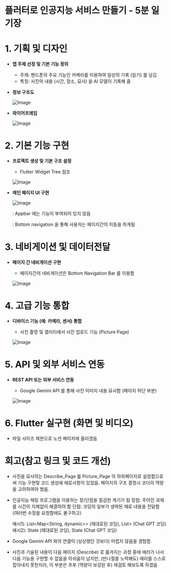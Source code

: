 # 플러터로 인공지능 서비스 만들기  - 5분 일기장

# 1. 기획 및 디자인
- **앱 주제 선정 및 기본 기능 정의**
    - 주제: 핸드폰의 주요 기능인 카메라를 이용하여 일상의 기록 (일기) 를 남김
    - 특징: 사진의 내용 (시간, 장소, 묘사) 을 AI 모델이 기록해 줌
      
- **정보 구조도**

    ![Image](https://github.com/user-attachments/assets/517bce9e-1b55-47c7-a1b6-3406dcf1500e)

- **와이어프레임**

    ![Image](https://github.com/user-attachments/assets/8f7cd94b-fb7a-475b-b92a-18fe5c09a224)


# 2. 기본 기능 구현
- **프로젝트 생성 및 기본 구조 설정**
    - Flutter Widget Tree 참조

     ![Image](https://github.com/user-attachments/assets/5618a189-0c2e-404f-bfd0-f855c4eca5f6)
      
- **메인 페이지 UI 구현**
   
    ![Image](https://github.com/user-attachments/assets/b0562c4f-e652-4a2d-8505-2fb09731cd9d)
  
     : Appbar 에는 기능이 부여되어 있지 않음
  
     : Bottom navigation 을 통해 사용자는 페이지간의 이동을 하게됨
  
    
# 3. 네비게이션 및 데이터전달
- **페이지 간 네비게이션 구현**
    - 페이지간의 네비게이션은 Bottom Navigation Bar 를 이용함
      
    ![Image](https://github.com/user-attachments/assets/fc32eee3-4812-4daa-9609-3288a8739de7)
    
  
# 4. 고급 기능 통합
- **디바이스 기능 (예: 카메라, 센서) 통합**
    - 사진 촬영 및 갤러리에서 사진 업로드 기능 (Picture Page)
      
    ![Image](https://github.com/user-attachments/assets/5b1eec30-4f27-4c2e-9db3-213e3dc80302)
  

# 5. API 및 외부 서비스 연동
 - **REST API 또는 외부 서비스 연동**
    - Google Gemini API 를 통해 사진 이미지 내용 묘사함 (페이지 하단 부분)
      
    ![Image](https://github.com/user-attachments/assets/28383cce-73f8-452b-9f26-52abe4f6065e)
       
# 6. Flutter 실구현 (화면 및 비디오)
- 파일 사이즈 제한으로 노션 페이지에 올리겠음

# 회고(참고 링크 및 코드 개선)
  
  - 사진을 묘사하는 Describe_Page 를 Picture_Page 의 하위페이지로 설정함으로써 기능 구현및 코드 생성에 애로사항이 있었음. 페이지의 구조 결정시 코더의 역량을 고려하여야 했음.
    
  - 인공지능 채팅 프로그램을 이용하는 장/단점을 절감한 계기가 됨
     장점: 주어진 과제를 시간의 지체없이 해결하려 함
     단점: 코딩의 일부가 생략된 채로 내용을 전달함 (여러번 수정을 요청함에도 불구하고)
    
      예시1): List<Map<String, dynamic>> (제대로된 코딩), List> (Chat GPT 코딩)
      예시2): State<DescriptionEditor> (제대로된 코딩), State (Chat GPT 코딩)
         
  - Google Gemini API 와의 연결이 (상상했던 것보다) 어렵지 않음을 경험함.
    
  - 사진과 기술된 내용이 다음 페이지 (Describe) 로 옮겨지는 과정 중에 에러가 나서 다음 기능을 구현할 수 없음을 아쉬움이 남지만, (반나절을 노력해도) 에러를 스스로 잡아내지 못한지라, 이 부분은 추후 (역량이 보강된 후) 재검토 해보도록 하겠음
   
